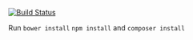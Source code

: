 [![Build Status](https://travis-ci.org/marcusrognes/crafty.svg?branch=master)](https://travis-ci.org/marcusrognes/crafty)

Run ``bower install``
``npm install``
and ``composer install``
